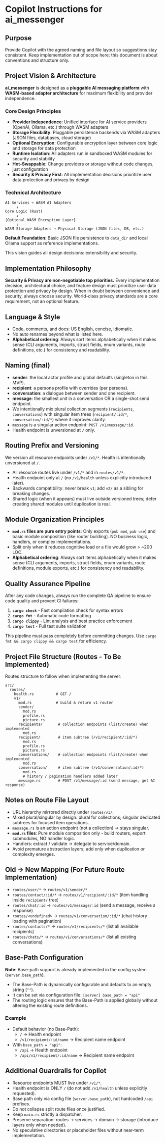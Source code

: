 # Copilot Instructions for ai_messenger

## Purpose

Provide Copilot with the agreed naming and file layout so suggestions stay consistent.
Keep implementation out of scope here; this document is about conventions and structure only.

## Project Vision & Architecture

**ai_messenger** is designed as a **pluggable AI messaging platform** with **WASM-based adapter architecture** for maximum flexibility and provider independence.

### Core Design Principles

- **Provider Independence**: Unified interface for AI service providers (OpenAI, Ollama, etc.) through WASM adapters
- **Storage Flexibility**: Pluggable persistence backends via WASM adapters (JSON files, databases, cloud storage)
- **Optional Encryption**: Configurable encryption layer between core logic and storage for data protection
- **Runtime Isolation**: All adapters run in sandboxed WASM modules for security and stability
- **Hot-Swappable**: Change providers or storage without code changes, just configuration
- **Security & Privacy First**: All implementation decisions prioritize user data protection and privacy by design

### Technical Architecture

```
AI Services ← WASM AI Adapters
     ↓
Core Logic (Rust)
     ↓
[Optional WASM Encryption Layer]
     ↓
WASM Storage Adapters → Physical Storage (JSON files, DB, etc.)
```

**Default Foundation**: Basic JSON file persistence to `data_dir` and local Ollama support as reference implementations.

This vision guides all design decisions: extensibility and security.

## Implementation Philosophy

**Security & Privacy are non-negotiable top priorities.** Every implementation decision, architectural choice, and feature design must prioritize user data protection and privacy by design. When in doubt between convenience and security, always choose security. World-class privacy standards are a core requirement, not an optional feature.

## Language & Style

- Code, comments, and docs: US English, concise, idiomatic.
- No auto renames beyond what is listed here.
- **Alphabetical ordering**: Always sort items alphabetically when it makes sense (CLI arguments, imports, struct fields, enum variants, route definitions, etc.) for consistency and readability.

## Naming (final)

- **sender**: the local actor profile and global defaults (singleton in this MVP).
- **recipient**: a persona profile with overrides (per persona).
- **conversation**: a dialogue between sender and one recipient.
- **message**: the smallest unit in a conversation OR a single-shot send endpoint.
- We intentionally mix plural collection segments (`recipients`, `conversations`) with singular item trees (`recipient/:id/*`, `conversation/:id/*`) where it improves clarity.
- `message` is a singular action endpoint: `POST /v1/message/:id`.
- Health endpoint is unversioned at `/` only.

## Routing Prefix and Versioning

We version all resource endpoints under `/v1/*`. Health is intentionally unversioned at `/`.

- All resource routes live under `/v1/*` and in `routes/v1/*`.
- Health endpoint only at `/` (no `/v1/health` unless explicitly introduced later).
- Backwards compatibility: never break `v1`; add `v2/` as a sibling for breaking changes.
- Shared logic (when it appears) must live outside versioned trees; defer creating shared modules until duplication is real.

## Module Organization Principles

- **`mod.rs` files are pure entry points**: Only exports (`pub mod`, `pub use`) and basic module composition (like router building). NO business logic, handlers, or complex implementations.
- Split only when it reduces cognitive load or a file would grow > ~200 LOC.
- **Alphabetical ordering**: Always sort items alphabetically when it makes sense (CLI arguments, imports, struct fields, enum variants, route definitions, module exports, etc.) for consistency and readability.

## Quality Assurance Pipeline

After any code changes, always run the complete QA pipeline to ensure code quality and prevent CI failures:

1. **`cargo check`** - Fast compilation check for syntax errors
2. **`cargo fmt`** - Automatic code formatting
3. **`cargo clippy`** - Lint analysis and best practice enforcement
4. **`cargo test`** - Full test suite validation

This pipeline must pass completely before committing changes. Use `cargo fmt && cargo clippy && cargo test` for efficiency.

## Project File Structure (Routes - To Be Implemented)

Routes structure to follow when implementing the server:

```
src/
  routes/
    health.rs          # GET /
    v1/
      mod.rs           # build & return v1 router
      sender/
        mod.rs
        profile.rs
        picture.rs
      recipients/       # collection endpoints (list/create) when implemented
        mod.rs
      recipient/        # item subtree (/v1/recipient/:id/*)
        mod.rs
        profile.rs
        picture.rs
      conversations/    # collection endpoints (list/create) when implemented
        mod.rs
      conversation/     # item subtree (/v1/conversation/:id/*)
        mod.rs
        # history / pagination handlers added later
      message.rs        # POST /v1/message/:id (send message, get AI response)
```

## Notes on Route File Layout

- URL hierarchy mirrored directly under `routes/v1/`.
- Mixed plural/singular by design: plural for collections; singular dedicated subtrees for focused item operations.
- `message.rs` is an action endpoint (not a collection) → stays singular.
- **`mod.rs` files**: Pure module composition only - build routers, export submodules, NO handler logic.
- Handlers: extract / validate → delegate to service/domain.
- Avoid premature abstraction layers; add only when duplication or complexity emerges.

## Old → New Mapping (For Future Route Implementation)

- `routes/user/*` → `routes/v1/sender/*`
- `routes/contact/:id/*` → `routes/v1/recipient/:id/*` (item handling inside `recipient/` tree)
- `routes/chat/:id` → `routes/v1/message/:id` (send a message, receive a response)
- `routes/<undefined>` → `routes/v1/conversation/:id/*` (chat history loading with pagination)
- `routes/contacts/*` → `routes/v1/recipients/*` (list all available recipients)
- `routes/chats/*` → `routes/v1/conversations/*` (list all existing conversations)

## Base-Path Configuration

**Note**: Base-path support is already implemented in the config system (`server.base_path`).

- The Base-Path is dynamically configurable and defaults to an empty string (`""`).
- It can be set via configuration file: `[server] base_path = "api"`
- The routing logic ensures that the Base-Path is applied globally without altering the existing route definitions.

### Example

- Default behavior (no Base-Path):
  - `/` → Health endpoint
  - `/v1/recipient/:id/name` → Recipient name endpoint
- With `base_path = "api"`:
  - `/api` → Health endpoint
  - `/api/v1/recipient/:id/name` → Recipient name endpoint

## Additional Guardrails for Copilot

- Resource endpoints MUST live under `/v1/*`.
- Health endpoint is ONLY `/` (do not add `/v1/health` unless explicitly requested).
- Base path only via config file (`server.base_path`), not hardcoded `/api` prefixes.
- Do not collapse split route files once justified.
- Keep `main.rs` strictly a dispatcher.
- Preserve separation: routes → services → domain → storage (introduce layers only when needed).
- No speculative directories or placeholder files without near-term implementation.
